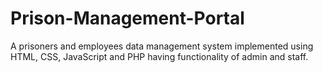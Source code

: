 # Prison-Management-Portal
A prisoners and employees data management system implemented using HTML, CSS, JavaScript and PHP having functionality of admin and staff.
